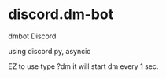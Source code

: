 # discord.dm-bot
dmbot Discord

using discord.py, asyncio 

EZ to use type ?dm <userid> <msg> it will start dm every 1 sec.
